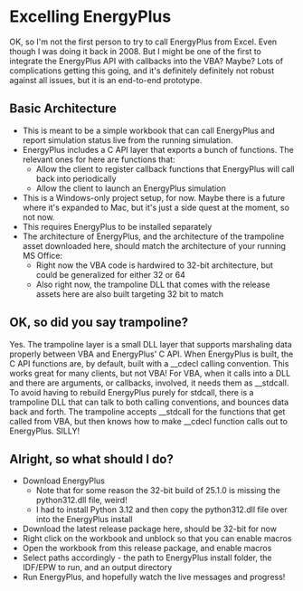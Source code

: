 # Excelling EnergyPlus

OK, so I'm not the first person to try to call EnergyPlus from Excel.  Even though I was doing it back in 2008.  But I might be one of the first to integrate the EnergyPlus API with callbacks into the VBA?  Maybe?  Lots of complications getting this going, and it's definitely definitely not robust against all issues, but it is an end-to-end prototype.

## Basic Architecture

- This is meant to be a simple workbook that can call EnergyPlus and report simulation status live from the running simulation.
- EnergyPlus includes a C API layer that exports a bunch of functions.  The relevant ones for here are functions that:
  - Allow the client to register callback functions that EnergyPlus will call back into periodically
  - Allow the client to launch an EnergyPlus simulation
- This is a Windows-only project setup, for now.  Maybe there is a future where it's expanded to Mac, but it's just a side quest at the moment, so not now.
- This requires EnergyPlus to be installed separately
- The architecture of EnergyPlus, and the architecture of the trampoline asset downloaded here, should match the architecture of your running MS Office:
  - Right now the VBA code is hardwired to 32-bit architecture, but could be generalized for either 32 or 64
  - Also right now, the trampoline DLL that comes with the release assets here are also built targeting 32 bit to match
 
## OK, so did you say trampoline?

Yes.  The trampoline layer is a small DLL layer that supports marshaling data properly between VBA and EnergyPlus' C API.
When EnergyPlus is built, the C API functions are, by default, built with a __cdecl calling convention.
This works great for many clients, but not VBA!
For VBA, when it calls into a DLL and there are arguments, or callbacks, involved, it needs them as __stdcall.
To avoid having to rebuild EnergyPlus purely for stdcall, there is a trampoline DLL that can talk to both calling conventions, and bounces data back and forth.
The trampoline accepts __stdcall for the functions that get called from VBA, but then knows how to make __cdecl function calls out to EnergyPlus.
SILLY!

## Alright, so what should I do?

- Download EnergyPlus
  - Note that for some reason the 32-bit build of 25.1.0 is missing the python312.dll file, weird!
  - I had to install Python 3.12 and then copy the python312.dll file over into the EnergyPlus install
- Download the latest release package here, should be 32-bit for now
- Right click on the workbook and unblock so that you can enable macros
- Open the workbook from this release package, and enable macros
- Select paths accordingly - the path to EnergyPlus install folder, the IDF/EPW to run, and an output directory
- Run EnergyPlus, and hopefully watch the live messages and progress!
